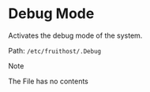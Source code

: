 # Debug Mode
Activates the debug mode of the system.

Path: `/etc/fruithost/.Debug`

> [!NOTE]
> The File has no contents
